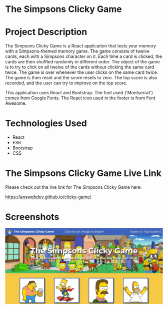 # The Simpsons Clicky Game

# Project Description

The Simpsons Clicky Game is a React application that tests your memory with a Simpsons-themed memory game. The game consists of twelve cards, each with a Simpsons character on it. Each time a card is clicked, the cards are then shuffled randomly in different order. The object of the game is to try to click on all twelve of the cards without clicking the same card twice. The game is over whenever the user clicks on the same card twice. The game is then reset and the score resets to zero. The top score is also recorded, and the user can try to improve on the top score.

This application uses React and Bootstrap. The font used ('Montserrat') comes from Google Fonts. The React icon used in the footer is from Font Awesome.

# Technologies Used

* React
* ES6
* Bootstrap
* CSS

# The Simpsons Clicky Game Live Link

Please check out the live link for The Simpsons Clicky Game here:

https://answebdev.github.io/clicky-game/

# Screenshots

![Screenshot 01](screenshots/clickyGame-screenshot01.jpg "The Simpsons Clicky Game")
